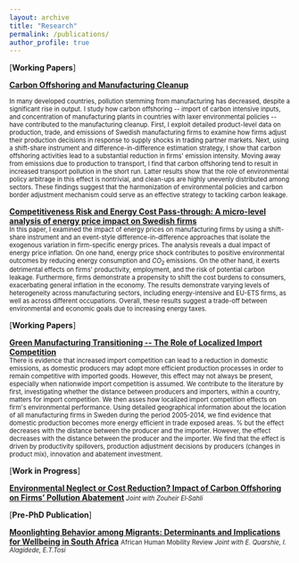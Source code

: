 ```yaml
---
layout: archive
title: "Research"
permalink: /publications/
author_profile: true
---
```

[**Working Papers**]

[**Carbon Offshoring and Manufacturing Cleanup**]() 

<sm style="font-size: 0.8em;">
In many developed countries, pollution stemming from manufacturing has decreased, despite a significant rise in output. I study how carbon offshoring -- import of carbon intensive inputs,  and concentration of manufacturing plants in countries with laxer environmental policies -- have contributed to the manufacturing cleanup. First, I exploit detailed product-level data on production, trade, and emissions of Swedish manufacturing firms to examine how firms adjust their production decisions in response to supply shocks in trading partner markets. Next, using a shift-share instrument and difference-in-difference estimation strategy, I show that carbon offshoring activities lead to a substantial reduction in firms' emission intensity. Moving away from emissions due to production to transport, I find that carbon offshoring tend to result in increased transport pollution in the short run.  Latter results show that the role of environmental policy arbitrage in this effect is nontrivial, and clean-ups are highly unevenly distributed among sectors.  These findings suggest that the harmonization of environmental policies  and carbon border adjustment mechanism could serve as an effective strategy to tackling  carbon leakage.
</sm>

 [**Competitiveness Risk and Energy Cost Pass-through: A micro-level analysis of energy price impact on Swedish firms**]()   
<sm  style="font-size: 0.8em;">
In this paper, I examined the impact of energy prices on manufacturing firms  by using a shift-share instrument and an event-style difference-in-difference approaches that isolate the exogenous variation in firm-specific energy prices. The analysis reveals a dual impact of energy price inflation. On one hand, energy price shock contributes to positive environmental outcomes by reducing energy consumption and $CO_2$ emissions. On the other hand, it exerts detrimental effects on firms' productivity, employment, and the risk of potential carbon leakage. Furthermore, firms demonstrate a propensity to shift the cost burdens to consumers, exacerbating general inflation in the economy. The results demonstrate varying levels of heterogeneity across manufacturing sectors, including energy-intensive and EU-ETS firms, as well as across different occupations. Overall, these results suggest a trade-off between environmental and economic goals due to increasing energy taxes. 

</sm>

[**Working Papers**]

[**Green Manufacturing Transitioning -- The Role of Localized Import Competition**]()   
<sm  style="font-size: 0.8em;">
There is evidence that increased import competition can lead to a reduction in domestic emissions, as domestic producers may adopt more efficient production processes in order to remain competitive with imported goods. However, this effect may not always be present, especially when nationwide import competition is assumed.  We contribute to the literature by first, investigating whether the distance between producers and importers, within a country, matters for import competition. We then asses how localized import competition effects on firm's environmental performance.  Using detailed geographical information about the location of all manufacturing firms in Sweden during the period 2005-2014, we find evidence that domestic production becomes more energy efficient in trade exposed areas. % but the effect decreases with the distance between the producer and the importer. However, the effect decreases with the distance between the producer and the importer. We find that the effect is driven by  productivity spillovers, production adjustment decisions by producers (changes in product mix), innovation and abatement investment.

</sm>




[**Work in Progress**]

[**Environmental Neglect or Cost Reduction? Impact of Carbon Offshoring on Firms’ Pollution Abatement**]()<sm  style="font-size: 0.8em;"><i> Joint with Zouheir El‑Sahli</i></sm>

[**Pre-PhD Publication**]

[**Moonlighting Behavior among Migrants: Determinants and Implications for Wellbeing in South Africa**](https://sihma.org.za/journals/AHMR%208_2%202.%20Moonlighting%20Behaviour%20among%20Migrants%20and%20Wellbeing%20in%20South%20Africa.pdf) <sm  style="font-size: 0.8em;">African Human Mobility Review </sm>  <sm  style="font-size: 0.8em;"><i> Joint with E. Quarshie, I. Alagidede, E.T.Tosi</i></sm> 

 
